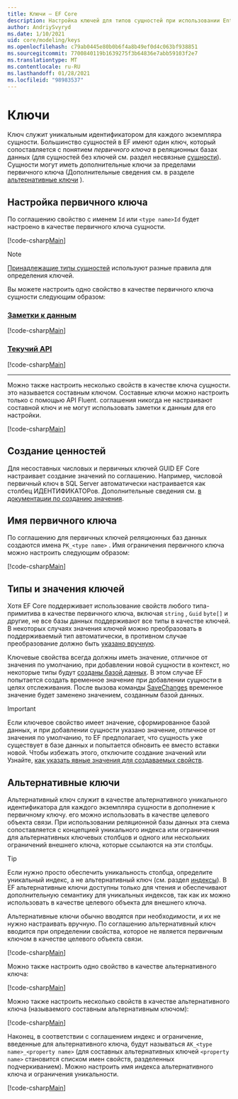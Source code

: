 ```yaml
---
title: Ключи — EF Core
description: Настройка ключей для типов сущностей при использовании Entity Framework Core
author: AndriySvyryd
ms.date: 1/10/2021
uid: core/modeling/keys
ms.openlocfilehash: c79ab0445e80b0b6f4a8b49ef0d4c063bf938851
ms.sourcegitcommit: 7700840119b1639275f3b64836e7abb59103f2e7
ms.translationtype: MT
ms.contentlocale: ru-RU
ms.lasthandoff: 01/28/2021
ms.locfileid: "98983537"
---
```

# <a name="keys"></a>Ключи

Ключ служит уникальным идентификатором для каждого экземпляра сущности. Большинство сущностей в EF имеют один ключ, который сопоставляется с понятием *первичного ключа* в реляционных базах данных (для сущностей без ключей см. раздел несвязные [сущности](xref:core/modeling/keyless-entity-types)). Сущности могут иметь дополнительные ключи за пределами первичного ключа (Дополнительные сведения см. в разделе [альтернативные ключи](#alternate-keys) ).

## <a name="configuring-a-primary-key"></a>Настройка первичного ключа

По соглашению свойство с именем `Id` или `<type name>Id` будет настроено в качестве первичного ключа сущности.

[!code-csharp[Main](../../../samples/core/Modeling/Conventions/KeyId.cs?name=KeyId&highlight=3,11)]

> [!NOTE]
> [Принадлежащие типы сущностей](xref:core/modeling/owned-entities) используют разные правила для определения ключей.

Вы можете настроить одно свойство в качестве первичного ключа сущности следующим образом:

### <a name="data-annotations"></a>[Заметки к данным](#tab/data-annotations)

[!code-csharp[Main](../../../samples/core/Modeling/DataAnnotations/KeySingle.cs?name=KeySingle&highlight=3)]

### <a name="fluent-api"></a>[Текучий API](#tab/fluent-api)

[!code-csharp[Main](../../../samples/core/Modeling/FluentAPI/KeySingle.cs?name=KeySingle&highlight=4)]

***

Можно также настроить несколько свойств в качестве ключа сущности. это называется составным ключом. Составные ключи можно настроить только с помощью API Fluent. соглашения никогда не настраивают составной ключ и не могут использовать заметки к данным для его настройки.

[!code-csharp[Main](../../../samples/core/Modeling/FluentAPI/KeyComposite.cs?name=KeyComposite&highlight=4)]

## <a name="value-generation"></a>Создание ценностей

Для несоставных числовых и первичных ключей GUID EF Core настраивает создание значений по соглашению. Например, числовой первичный ключ в SQL Server автоматически настраивается как столбец ИДЕНТИФИКАТОРов. Дополнительные сведения см. [в документации по созданию значения](xref:core/modeling/generated-properties).

## <a name="primary-key-name"></a>Имя первичного ключа

По соглашению для первичных ключей реляционных баз данных создаются имена `PK_<type name>` . Имя ограничения первичного ключа можно настроить следующим образом:

[!code-csharp[Main](../../../samples/core/Modeling/FluentAPI/KeyName.cs?name=KeyName&highlight=5)]

## <a name="key-types-and-values"></a>Типы и значения ключей

Хотя EF Core поддерживает использование свойств любого типа-примитива в качестве первичного ключа, включая `string` , `Guid` `byte[]` и другие, не все базы данных поддерживают все типы в качестве ключей. В некоторых случаях значения ключей можно преобразовать в поддерживаемый тип автоматически, в противном случае преобразование должно быть [указано вручную](xref:core/modeling/value-conversions).

Ключевые свойства всегда должны иметь значение, отличное от значения по умолчанию, при добавлении новой сущности в контекст, но некоторые типы будут [созданы базой данных](xref:core/modeling/generated-properties). В этом случае EF попытается создать временное значение при добавлении сущности в целях отслеживания. После вызова команды [SaveChanges](/dotnet/api/Microsoft.EntityFrameworkCore.DbContext.SaveChanges) временное значение будет заменено значением, созданным базой данных.

> [!Important]
> Если ключевое свойство имеет значение, сформированное базой данных, и при добавлении сущности указано значение, отличное от значения по умолчанию, то EF предполагает, что сущность уже существует в базе данных и попытается обновить ее вместо вставки новой. Чтобы избежать этого, отключите создание значений или Узнайте, [как указать явные значения для создаваемых свойств](xref:core/modeling/generated-properties#overriding-value-generation).

## <a name="alternate-keys"></a>Альтернативные ключи

Альтернативный ключ служит в качестве альтернативного уникального идентификатора для каждого экземпляра сущности в дополнение к первичному ключу. его можно использовать в качестве целевого объекта связи. При использовании реляционной базы данных эта схема сопоставляется с концепцией уникального индекса или ограничения для альтернативных ключевых столбцов и одного или нескольких ограничений внешнего ключа, которые ссылаются на эти столбцы.

> [!TIP]
> Если нужно просто обеспечить уникальность столбца, определите уникальный индекс, а не альтернативный ключ (см. раздел [индексы](xref:core/modeling/indexes)). В EF альтернативные ключи доступны только для чтения и обеспечивают дополнительную семантику для уникальных индексов, так как их можно использовать в качестве целевого объекта для внешнего ключа.

Альтернативные ключи обычно вводятся при необходимости, и их не нужно настраивать вручную. По соглашению альтернативный ключ вводится при определении свойства, которое не является первичным ключом в качестве целевого объекта связи.

[!code-csharp[Main](../../../samples/core/Modeling/Conventions/AlternateKey.cs?name=AlternateKey&highlight=12)]

Можно также настроить одно свойство в качестве альтернативного ключа:

[!code-csharp[Main](../../../samples/core/Modeling/FluentAPI/AlternateKeySingle.cs?name=AlternateKeySingle&highlight=4)]

Можно также настроить несколько свойств в качестве альтернативного ключа (называемого составным альтернативным ключом):

[!code-csharp[Main](../../../samples/core/Modeling/FluentAPI/AlternateKeyComposite.cs?name=AlternateKeyComposite&highlight=4)]

Наконец, в соответствии с соглашением индекс и ограничение, введенные для альтернативного ключа, будут называться `AK_<type name>_<property name>` (для составных альтернативных ключей `<property name>` становится списком имен свойств, разделенных подчеркиванием). Можно настроить имя индекса альтернативного ключа и ограничения уникальности.

[!code-csharp[Main](../../../samples/core/Modeling/FluentAPI/AlternateKeyName.cs?name=AlternateKeyName&highlight=5)]
